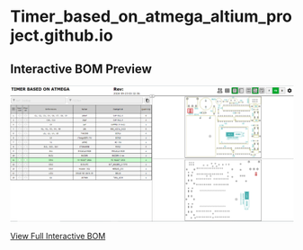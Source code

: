 # Timer_based_on_atmega_altium_project.github.io
## Interactive BOM Preview

![iBOM Preview](./ibom_screenshot.png)

[View Full Interactive BOM](https://hiibrarahmad.github.io/Timer_based_on_atmega_altium_project.github.io/ibom.html)
